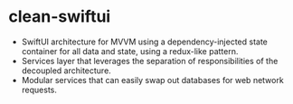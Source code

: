 # clean-swiftui

- SwiftUI architecture for MVVM using a dependency-injected state container for all data and state, using a redux-like pattern. 
- Services layer that leverages the separation of responsibilities of the decoupled architecture.
- Modular services that can easily swap out databases for web network requests. 

